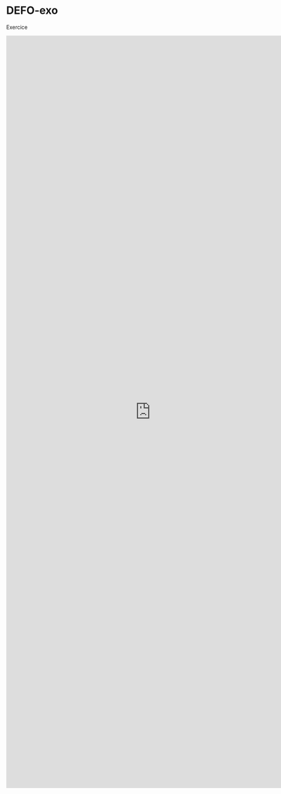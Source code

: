 # DEFO-exo
Exercice

<iframe style="width: 80vw; height: 50vh; border: none;" src="https://github.com/Gueye19/Gueye19--exo_20220126.md"referrerpolicy="origin" sandbox="allow-scripts allow-same-origin allow-popups"></iframe>
